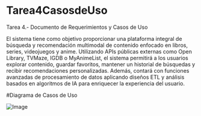 # Tarea4CasosdeUso
Tarea 4.- Documento de Requerimientos y Casos de Uso

El sistema tiene como objetivo proporcionar una plataforma integral de búsqueda y recomendación multimodal de contenido enfocado en libros, series, videojuegos y anime. Utilizando APIs públicas externas como Open Library, TVMaze, IGDB o MyAnimeList, el sistema permitirá a los usuarios explorar contenido, guardar favoritos, mantener un historial de búsquedas y recibir recomendaciones personalizadas. Además, contará con funciones avanzadas de procesamiento de datos aplicando diseños ETL y análisis basados en algoritmos de IA para enriquecer la experiencia del usuario.

#Diagrama de Casos de Uso


![Image](https://github.com/user-attachments/assets/2ea509da-a66a-4b9d-b732-0596c06a969f)
